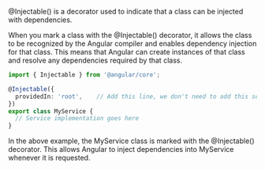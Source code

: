 @Injectable() is a decorator used to indicate that a class can be injected with dependencies. 

When you mark a class with the @Injectable() decorator, it allows the class to be recognized by the Angular compiler and enables dependency injection for that class. This means that Angular can create instances of that class and resolve any dependencies required by that class.


```ts
import { Injectable } from '@angular/core';

@Injectable({
  providedIn: 'root',    // Add this line, we don't need to add this service to providers array of app.module.ts
})
export class MyService {
  // Service implementation goes here
}
```
In the above example, the MyService class is marked with the @Injectable() decorator. This allows Angular to inject dependencies into MyService whenever it is requested.
